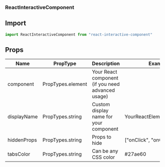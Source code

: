 ### ReactInteractiveComponent

## Import

```javascript
import ReactInteractiveComponent from "react-interactive-component"
```

## Props

|Name|PropType|Description|Example
|---|---|---|---
|component|PropTypes.element|Your React component (if you need advanced usage)|<MyComponent />
|displayName|PropTypes.string|Custom display name for your component|YourReactElement.type.name
|hiddenProps|PropTypes.string|Props to hide|["onClick", "onChange"]
|tabsColor|PropTypes.string|Can be any CSS color|#27ae60
